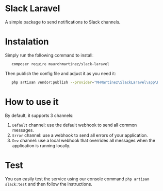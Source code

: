 <h1>Slack Laravel</h1>
<p>A simple package to send notifications to Slack channels.</p>

# Instalation

<p>Simply run the following command to install:</p>

```sh
   composer require maurohmartinez/slack-laravel
```

<p>Then publish the config file and adjust it as you need it:</p>

```sh
   php artisan vendor:publish --provider="MHMartinez\SlackLaravel\app\Providers\SlackLaravelServiceProvider"
```

# How to use it

<p>By default, it supports 3 channels:</p>

1. `Default` channel: use the default webhook to send all common messages.
2. `Error` channel: use a webhook to send all errors of your application. 
3. `Dev` channel: use a local webhook that overrides all messages when the application is running locally.

# Test
You can easily test the service using our console command `php artisan slack:test` and then follow the instructions.
